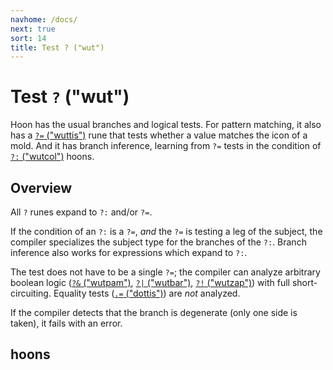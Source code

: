 ```yaml
---
navhome: /docs/
next: true
sort: 14
title: Test ? ("wut")
---
```


# Test `?` ("wut")
 
Hoon has the usual branches and logical tests.  For pattern
matching, it also has a [`?=` ("wuttis")](./tis/) rune that tests whether a value
matches the icon of a mold.  And it has branch inference,
learning from `?=` tests in the condition of [`?:` ("wutcol")](./col/) hoons.

## Overview

All `?` runes expand to `?:` and/or `?=`.

If the condition of an `?:` is a `?=`, *and* the `?=` is
testing a leg of the subject, the compiler specializes the subject
type for the branches of the `?:`.  Branch inference also works
for expressions which expand to `?:`.

The test does not have to be a single `?=`; the compiler can
analyze arbitrary boolean logic ([`?&` ("wutpam")](./pam/), 
[`?|` ("wutbar")](./bar/), [`?!` ("wutzap")](./zap/)) with full 
short-circuiting.  Equality tests ([`.=` ("dottis")](../dot/tis/)) are *not* 
analyzed.

If the compiler detects that the branch is degenerate (only one
side is taken), it fails with an error.

## hoons

<list dataPreview="true" className="runes"></list>
